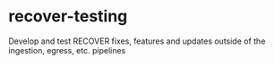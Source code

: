 # recover-testing
Develop and test RECOVER fixes, features and updates outside of the ingestion, egress, etc. pipelines

